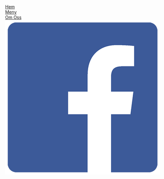 <!DOCTYPE html>
<html lang="en">
<nav class="nav">
        <div><a href="Index.html">Hem</a></div>
        <div><a href="Meny.html">Meny</a></div>
        <div><a href="OmOss.html">Om Oss</a></div>
        <a href="https://sv-se.facebook.com/pizzeriatraff/"><img class="face" src="facebook-logo.png" alt="" /></a>
</nav>
